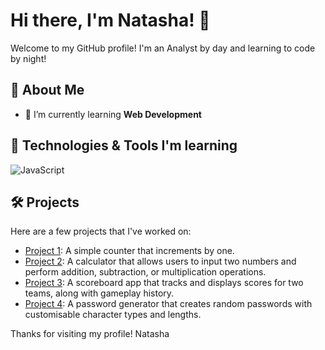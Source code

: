 # Hi there, I'm Natasha! 👋

Welcome to my GitHub profile! I'm an Analyst by day and learning to code by night!

## 🚀 About Me

- 🌱 I’m currently learning **Web Development**

## 🔧 Technologies & Tools I'm learning

![JavaScript](https://img.shields.io/badge/-JavaScript-black?style=flat-square&logo=javascript)

## 🛠️ Projects

Here are a few projects that I've worked on:
- [Project 1](https://mellifluous-kitsune-e5b238.netlify.app): A simple counter that increments by one.
- [Project 2](https://tourmaline-travesseiro-a676e5.netlify.app): A calculator that allows users to input two numbers and perform addition, subtraction, or multiplication operations.
- [Project 3](https://chic-piroshki-a187bc.netlify.app): A scoreboard app that tracks and displays scores for two teams, along with gameplay history.
- [Project 4](https://resplendent-crisp-7c77be.netlify.app): A password generator that creates random passwords with customisable character types and lengths.

<!---
its-natasha/its-natasha is a ✨ special ✨ repository because its `README.md` (this file) appears on your GitHub profile.
You can click the Preview link to take a look at your changes.
--->

Thanks for visiting my profile! 
Natasha

